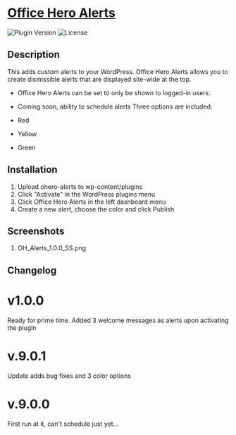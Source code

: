 # [ Office Hero Alerts ](https://horaks.com.com/wp) # 

![Plugin Version](https://img.shields.io/static/v1?label=plugin&message=v1.0.0&color=blue>) ![License](https://img.shields.io/badge/license-GPL--2.0%2B-red.svg?style=flat-square)

## Description 

This adds custom alerts to your WordPress. Office Hero Alerts allows you to create dismissible alerts that are displayed site-wide at the top.

* Office Hero Alerts can be set to only be shown to logged-in users.
* Coming soon, ability to schedule alerts
  Three options are included:

* Red
* Yellow
* Green

## Installation

1. Upload ohero-alerts to wp-content/plugins
2. Click "Activate" in the WordPress plugins menu
3. Click Office Hero Alerts in the left dashboard menu
4. Create a new alert, choose the color and click Publish


## Screenshots 

1. OH_Alerts_1.0.0_SS.png


## Changelog

# v1.0.0 
Ready for prime time.
Added 3 welcome messages as alerts upon activating the plugin

# v.9.0.1 

Update adds bug fixes and 3 color options

# v.9.0.0 

First run at it, can't schedule just yet...
